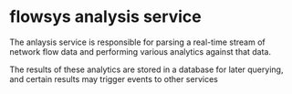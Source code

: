 # flowsys analysis service

The anlaysis service is responsible for parsing a real-time stream of network flow data and performing various analytics against that data.

The results of these analytics are stored in a database for later querying, and certain results may trigger events to other services
